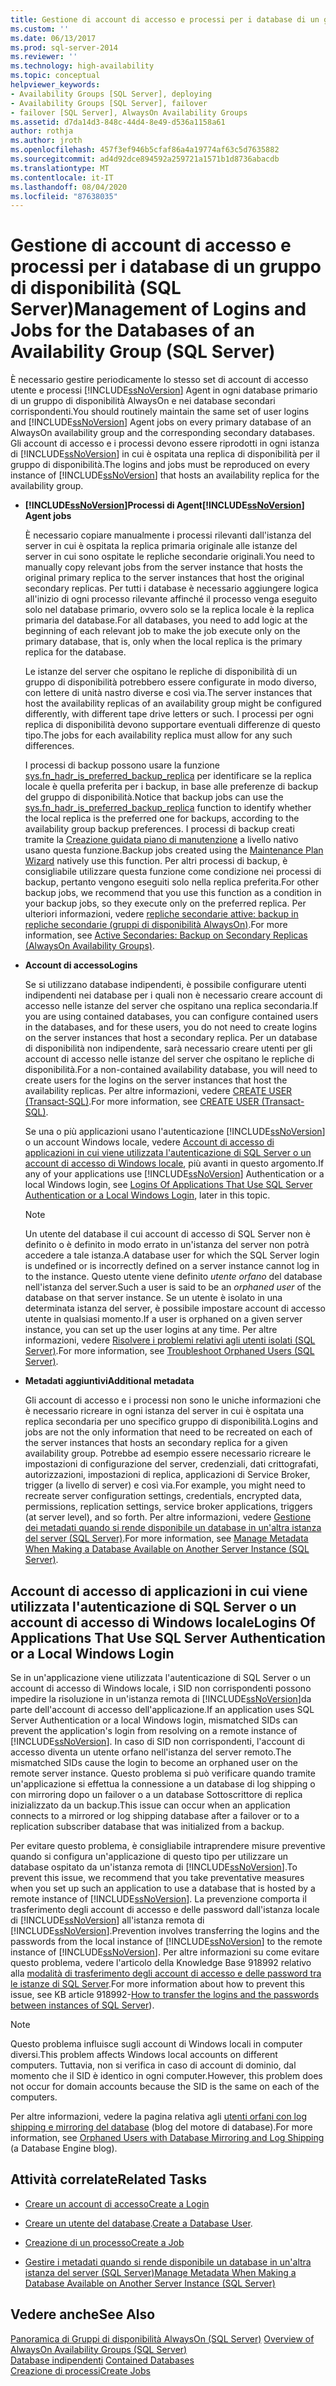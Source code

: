 ```yaml
---
title: Gestione di account di accesso e processi per i database di un gruppo di disponibilità (SQL Server) | Microsoft Docs
ms.custom: ''
ms.date: 06/13/2017
ms.prod: sql-server-2014
ms.reviewer: ''
ms.technology: high-availability
ms.topic: conceptual
helpviewer_keywords:
- Availability Groups [SQL Server], deploying
- Availability Groups [SQL Server], failover
- failover [SQL Server], AlwaysOn Availability Groups
ms.assetid: d7da14d3-848c-44d4-8e49-d536a1158a61
author: rothja
ms.author: jroth
ms.openlocfilehash: 457f3ef946b5cfaf86a4a19774af63c5d7635882
ms.sourcegitcommit: ad4d92dce894592a259721a1571b1d8736abacdb
ms.translationtype: MT
ms.contentlocale: it-IT
ms.lasthandoff: 08/04/2020
ms.locfileid: "87638035"
---
```

# <a name="management-of-logins-and-jobs-for-the-databases-of-an-availability-group-sql-server"></a><span data-ttu-id="ac605-102">Gestione di account di accesso e processi per i database di un gruppo di disponibilità (SQL Server)</span><span class="sxs-lookup"><span data-stu-id="ac605-102">Management of Logins and Jobs for the Databases of an Availability Group (SQL Server)</span></span>
  <span data-ttu-id="ac605-103">È necessario gestire periodicamente lo stesso set di account di accesso utente e processi [!INCLUDE[ssNoVersion](../includes/ssnoversion-md.md)] Agent in ogni database primario di un gruppo di disponibilità AlwaysOn e nei database secondari corrispondenti.</span><span class="sxs-lookup"><span data-stu-id="ac605-103">You should routinely maintain the same set of user logins and [!INCLUDE[ssNoVersion](../includes/ssnoversion-md.md)] Agent jobs on every primary database of an AlwaysOn availability group and the corresponding secondary databases.</span></span> <span data-ttu-id="ac605-104">Gli account di accesso e i processi devono essere riprodotti in ogni istanza di [!INCLUDE[ssNoVersion](../includes/ssnoversion-md.md)] in cui è ospitata una replica di disponibilità per il gruppo di disponibilità.</span><span class="sxs-lookup"><span data-stu-id="ac605-104">The logins and jobs must be reproduced on every instance of [!INCLUDE[ssNoVersion](../includes/ssnoversion-md.md)] that hosts an availability replica for the availability group.</span></span>  
  
-   <span data-ttu-id="ac605-105">**[!INCLUDE[ssNoVersion](../includes/ssnoversion-md.md)]Processi di Agent**</span><span class="sxs-lookup"><span data-stu-id="ac605-105">**[!INCLUDE[ssNoVersion](../includes/ssnoversion-md.md)] Agent jobs**</span></span>  
  
     <span data-ttu-id="ac605-106">È necessario copiare manualmente i processi rilevanti dall'istanza del server in cui è ospitata la replica primaria originale alle istanze del server in cui sono ospitate le repliche secondarie originali.</span><span class="sxs-lookup"><span data-stu-id="ac605-106">You need to manually copy relevant jobs from the server instance that hosts the original primary replica to the server instances that host the original secondary replicas.</span></span> <span data-ttu-id="ac605-107">Per tutti i database è necessario aggiungere logica all'inizio di ogni processo rilevante affinché il processo venga eseguito solo nel database primario, ovvero solo se la replica locale è la replica primaria del database.</span><span class="sxs-lookup"><span data-stu-id="ac605-107">For all databases, you need to add logic at the beginning of each relevant job to make the job execute only on the primary database, that is, only when the local replica is the primary replica for the database.</span></span>  
  
     <span data-ttu-id="ac605-108">Le istanze del server che ospitano le repliche di disponibilità di un gruppo di disponibilità potrebbero essere configurate in modo diverso, con lettere di unità nastro diverse e così via.</span><span class="sxs-lookup"><span data-stu-id="ac605-108">The server instances that host the availability replicas of an availability group might be configured differently, with different tape drive letters or such.</span></span> <span data-ttu-id="ac605-109">I processi per ogni replica di disponibilità devono supportare eventuali differenze di questo tipo.</span><span class="sxs-lookup"><span data-stu-id="ac605-109">The jobs for each availability replica must allow for any such differences.</span></span>  
  
     <span data-ttu-id="ac605-110">I processi di backup possono usare la funzione [sys.fn_hadr_is_preferred_backup_replica](/sql/relational-databases/system-functions/sys-fn-hadr-backup-is-preferred-replica-transact-sql) per identificare se la replica locale è quella preferita per i backup, in base alle preferenze di backup del gruppo di disponibilità.</span><span class="sxs-lookup"><span data-stu-id="ac605-110">Notice that backup jobs can use the [sys.fn_hadr_is_preferred_backup_replica](/sql/relational-databases/system-functions/sys-fn-hadr-backup-is-preferred-replica-transact-sql) function to identify whether the local replica is the preferred one for backups, according to the availability group backup preferences.</span></span> <span data-ttu-id="ac605-111">I processi di backup creati tramite la [Creazione guidata piano di manutenzione](../relational-databases/maintenance-plans/use-the-maintenance-plan-wizard.md) a livello nativo usano questa funzione.</span><span class="sxs-lookup"><span data-stu-id="ac605-111">Backup jobs created using the [Maintenance Plan Wizard](../relational-databases/maintenance-plans/use-the-maintenance-plan-wizard.md) natively use this function.</span></span> <span data-ttu-id="ac605-112">Per altri processi di backup, è consigliabile utilizzare questa funzione come condizione nei processi di backup, pertanto vengono eseguiti solo nella replica preferita.</span><span class="sxs-lookup"><span data-stu-id="ac605-112">For other backup jobs, we recommend that you use this function as a condition in your backup jobs, so they execute only on the preferred replica.</span></span> <span data-ttu-id="ac605-113">Per ulteriori informazioni, vedere [repliche secondarie attive: backup in repliche secondarie (gruppi di disponibilità AlwaysOn)](availability-groups/windows/active-secondaries-backup-on-secondary-replicas-always-on-availability-groups.md).</span><span class="sxs-lookup"><span data-stu-id="ac605-113">For more information, see [Active Secondaries: Backup on Secondary Replicas (AlwaysOn Availability Groups)](availability-groups/windows/active-secondaries-backup-on-secondary-replicas-always-on-availability-groups.md).</span></span>  
  
-   <span data-ttu-id="ac605-114">**Account di accesso**</span><span class="sxs-lookup"><span data-stu-id="ac605-114">**Logins**</span></span>  
  
     <span data-ttu-id="ac605-115">Se si utilizzano database indipendenti, è possibile configurare utenti indipendenti nei database per i quali non è necessario creare account di accesso nelle istanze del server che ospitano una replica secondaria.</span><span class="sxs-lookup"><span data-stu-id="ac605-115">If you are using contained databases, you can configure contained users in the databases, and for these users, you do not need to create logins on the server instances that host a secondary replica.</span></span> <span data-ttu-id="ac605-116">Per un database di disponibilità non indipendente, sarà necessario creare utenti per gli account di accesso nelle istanze del server che ospitano le repliche di disponibilità.</span><span class="sxs-lookup"><span data-stu-id="ac605-116">For a non-contained availability database, you will need to create users for the logins on the server instances that host the availability replicas.</span></span> <span data-ttu-id="ac605-117">Per altre informazioni, vedere [CREATE USER &#40;Transact-SQL&#41;](/sql/t-sql/statements/create-user-transact-sql).</span><span class="sxs-lookup"><span data-stu-id="ac605-117">For more information, see [CREATE USER &#40;Transact-SQL&#41;](/sql/t-sql/statements/create-user-transact-sql).</span></span>  
  
     <span data-ttu-id="ac605-118">Se una o più applicazioni usano l'autenticazione [!INCLUDE[ssNoVersion](../includes/ssnoversion-md.md)] o un account Windows locale, vedere [Account di accesso di applicazioni in cui viene utilizzata l'autenticazione di SQL Server o un account di accesso di Windows locale](../../2014/database-engine/logins-and-jobs-for-availability-group-databases.md#SSauthentication), più avanti in questo argomento.</span><span class="sxs-lookup"><span data-stu-id="ac605-118">If any of your applications use [!INCLUDE[ssNoVersion](../includes/ssnoversion-md.md)] Authentication or a local Windows login, see [Logins Of Applications That Use SQL Server Authentication or a Local Windows Login](../../2014/database-engine/logins-and-jobs-for-availability-group-databases.md#SSauthentication), later in this topic.</span></span>  
  
    > [!NOTE]  
    >  <span data-ttu-id="ac605-119">Un utente del database il cui account di accesso di SQL Server non è definito o è definito in modo errato in un'istanza del server non potrà accedere a tale istanza.</span><span class="sxs-lookup"><span data-stu-id="ac605-119">A database user for which the SQL Server login is undefined or is incorrectly defined on a server instance cannot log in to the instance.</span></span> <span data-ttu-id="ac605-120">Questo utente viene definito *utente orfano* del database nell'istanza del server.</span><span class="sxs-lookup"><span data-stu-id="ac605-120">Such a user is said to be an *orphaned user* of the database on that server instance.</span></span> <span data-ttu-id="ac605-121">Se un utente è isolato in una determinata istanza del server, è possibile impostare account di accesso utente in qualsiasi momento.</span><span class="sxs-lookup"><span data-stu-id="ac605-121">If a user is orphaned on a given server instance, you can set up the user logins at any time.</span></span> <span data-ttu-id="ac605-122">Per altre informazioni, vedere [Risolvere i problemi relativi agli utenti isolati &#40;SQL Server&#41;](../sql-server/failover-clusters/troubleshoot-orphaned-users-sql-server.md).</span><span class="sxs-lookup"><span data-stu-id="ac605-122">For more information, see [Troubleshoot Orphaned Users &#40;SQL Server&#41;](../sql-server/failover-clusters/troubleshoot-orphaned-users-sql-server.md).</span></span>  
  
-   <span data-ttu-id="ac605-123">**Metadati aggiuntivi**</span><span class="sxs-lookup"><span data-stu-id="ac605-123">**Additional metadata**</span></span>  
  
     <span data-ttu-id="ac605-124">Gli account di accesso e i processi non sono le uniche informazioni che è necessario ricreare in ogni istanza del server in cui è ospitata una replica secondaria per uno specifico gruppo di disponibilità.</span><span class="sxs-lookup"><span data-stu-id="ac605-124">Logins and jobs are not the only information that need to be recreated on each of the server instances that hosts an secondary replica for a given availability group.</span></span> <span data-ttu-id="ac605-125">Potrebbe ad esempio essere necessario ricreare le impostazioni di configurazione del server, credenziali, dati crittografati, autorizzazioni, impostazioni di replica, applicazioni di Service Broker, trigger (a livello di server) e così via.</span><span class="sxs-lookup"><span data-stu-id="ac605-125">For example, you might need to recreate server configuration settings, credentials, encrypted data, permissions, replication settings, service broker applications, triggers (at server level), and so forth.</span></span> <span data-ttu-id="ac605-126">Per altre informazioni, vedere [Gestione dei metadati quando si rende disponibile un database in un'altra istanza del server &#40;SQL Server&#41;](../relational-databases/databases/manage-metadata-when-making-a-database-available-on-another-server.md).</span><span class="sxs-lookup"><span data-stu-id="ac605-126">For more information, see [Manage Metadata When Making a Database Available on Another Server Instance &#40;SQL Server&#41;](../relational-databases/databases/manage-metadata-when-making-a-database-available-on-another-server.md).</span></span>  
  
##  <a name="logins-of-applications-that-use-sql-server-authentication-or-a-local-windows-login"></a><a name="SSauthentication"></a> <span data-ttu-id="ac605-127">Account di accesso di applicazioni in cui viene utilizzata l'autenticazione di SQL Server o un account di accesso di Windows locale</span><span class="sxs-lookup"><span data-stu-id="ac605-127">Logins Of Applications That Use SQL Server Authentication or a Local Windows Login</span></span>  
 <span data-ttu-id="ac605-128">Se in un'applicazione viene utilizzata l'autenticazione di SQL Server o un account di accesso di Windows locale, i SID non corrispondenti possono impedire la risoluzione in un'istanza remota di [!INCLUDE[ssNoVersion](../includes/ssnoversion-md.md)]da parte dell'account di accesso dell'applicazione.</span><span class="sxs-lookup"><span data-stu-id="ac605-128">If an application uses SQL Server Authentication or a local Windows login, mismatched SIDs can prevent the application's login from resolving on a remote instance of [!INCLUDE[ssNoVersion](../includes/ssnoversion-md.md)].</span></span> <span data-ttu-id="ac605-129">In caso di SID non corrispondenti, l'account di accesso diventa un utente orfano nell'istanza del server remoto.</span><span class="sxs-lookup"><span data-stu-id="ac605-129">The mismatched SIDs cause the login to become an orphaned user on the remote server instance.</span></span> <span data-ttu-id="ac605-130">Questo problema si può verificare quando tramite un'applicazione si effettua la connessione a un database di log shipping o con mirroring dopo un failover o a un database Sottoscrittore di replica inizializzato da un backup.</span><span class="sxs-lookup"><span data-stu-id="ac605-130">This issue can occur when an application connects to a mirrored or log shipping database after a failover or to a replication subscriber database that was initialized from a backup.</span></span>  
  
 <span data-ttu-id="ac605-131">Per evitare questo problema, è consigliabile intraprendere misure preventive quando si configura un'applicazione di questo tipo per utilizzare un database ospitato da un'istanza remota di [!INCLUDE[ssNoVersion](../includes/ssnoversion-md.md)].</span><span class="sxs-lookup"><span data-stu-id="ac605-131">To prevent this issue, we recommend that you take preventative measures when you set up such an application to use a database that is hosted by a remote instance of [!INCLUDE[ssNoVersion](../includes/ssnoversion-md.md)].</span></span> <span data-ttu-id="ac605-132">La prevenzione comporta il trasferimento degli account di accesso e delle password dall'istanza locale di [!INCLUDE[ssNoVersion](../includes/ssnoversion-md.md)] all'istanza remota di [!INCLUDE[ssNoVersion](../includes/ssnoversion-md.md)].</span><span class="sxs-lookup"><span data-stu-id="ac605-132">Prevention involves transferring the logins and the passwords from the local instance of [!INCLUDE[ssNoVersion](../includes/ssnoversion-md.md)] to the remote instance of [!INCLUDE[ssNoVersion](../includes/ssnoversion-md.md)].</span></span> <span data-ttu-id="ac605-133">Per altre informazioni su come evitare questo problema, vedere l'articolo della Knowledge Base 918992 relativo alla [modalità di trasferimento degli account di accesso e delle password tra le istanze di SQL Server](https://support.microsoft.com/kb/918992/).</span><span class="sxs-lookup"><span data-stu-id="ac605-133">For more information about how to prevent this issue, see KB article 918992-[How to transfer the logins and the passwords between instances of SQL Server](https://support.microsoft.com/kb/918992/)).</span></span>  
  
> [!NOTE]  
>  <span data-ttu-id="ac605-134">Questo problema influisce sugli account di Windows locali in computer diversi.</span><span class="sxs-lookup"><span data-stu-id="ac605-134">This problem affects Windows local accounts on different computers.</span></span> <span data-ttu-id="ac605-135">Tuttavia, non si verifica in caso di account di dominio, dal momento che il SID è identico in ogni computer.</span><span class="sxs-lookup"><span data-stu-id="ac605-135">However, this problem does not occur for domain accounts because the SID is the same on each of the computers.</span></span>  
  
 <span data-ttu-id="ac605-136">Per altre informazioni, vedere la pagina relativa agli [utenti orfani con log shipping e mirroring del database](https://blogs.msdn.com/b/sqlserverfaq/archive/2009/04/13/orphaned-users-with-database-mirroring-and-log-shipping.aspx) (blog del motore di database).</span><span class="sxs-lookup"><span data-stu-id="ac605-136">For more information, see [Orphaned Users with Database Mirroring and Log Shipping](https://blogs.msdn.com/b/sqlserverfaq/archive/2009/04/13/orphaned-users-with-database-mirroring-and-log-shipping.aspx) (a Database Engine blog).</span></span>  
  
##  <a name="related-tasks"></a><a name="RelatedTasks"></a> <span data-ttu-id="ac605-137">Attività correlate</span><span class="sxs-lookup"><span data-stu-id="ac605-137">Related Tasks</span></span>  
  
-   [<span data-ttu-id="ac605-138">Creare un account di accesso</span><span class="sxs-lookup"><span data-stu-id="ac605-138">Create a Login</span></span>](../relational-databases/security/authentication-access/create-a-login.md)  
  
-   <span data-ttu-id="ac605-139">[Creare un utente del database](../relational-databases/security/authentication-access/create-a-database-user.md).</span><span class="sxs-lookup"><span data-stu-id="ac605-139">[Create a Database User](../relational-databases/security/authentication-access/create-a-database-user.md).</span></span>  
  
-   [<span data-ttu-id="ac605-140">Creazione di un processo</span><span class="sxs-lookup"><span data-stu-id="ac605-140">Create a Job</span></span>](../ssms/agent/create-a-job.md)  
  
-   [<span data-ttu-id="ac605-141">Gestire i metadati quando si rende disponibile un database in un'altra istanza del server &#40;SQL Server&#41;</span><span class="sxs-lookup"><span data-stu-id="ac605-141">Manage Metadata When Making a Database Available on Another Server Instance &#40;SQL Server&#41;</span></span>](../relational-databases/databases/manage-metadata-when-making-a-database-available-on-another-server.md)  
  
## <a name="see-also"></a><span data-ttu-id="ac605-142">Vedere anche</span><span class="sxs-lookup"><span data-stu-id="ac605-142">See Also</span></span>  
 <span data-ttu-id="ac605-143">[Panoramica di Gruppi di disponibilità AlwaysOn &#40;SQL Server&#41;](availability-groups/windows/overview-of-always-on-availability-groups-sql-server.md) </span><span class="sxs-lookup"><span data-stu-id="ac605-143">[Overview of AlwaysOn Availability Groups &#40;SQL Server&#41;](availability-groups/windows/overview-of-always-on-availability-groups-sql-server.md) </span></span>  
 <span data-ttu-id="ac605-144">[Database indipendenti](../relational-databases/databases/contained-databases.md) </span><span class="sxs-lookup"><span data-stu-id="ac605-144">[Contained Databases](../relational-databases/databases/contained-databases.md) </span></span>  
 [<span data-ttu-id="ac605-145">Creazione di processi</span><span class="sxs-lookup"><span data-stu-id="ac605-145">Create Jobs</span></span>](../ssms/agent/create-jobs.md)  
  
  
